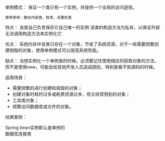 单例模式：
    保证一个类只有一个实例，并提供一个全局的访问途径。
    
    推荐使用：静态内部类、枚举、双重检查

特点：
    该类自己负责保存它自己唯一的实例
    该类的构造方法为私有，以保证外部无法调用构造方法来实例化它

优点：
    系统内存中该类只存在一个对象，节省了系统资源，对于一些需要频繁创建销毁的对象，使用单例模式可以提高系统性能。

缺点：
    当想实例化一个单例类的时候，必须要记住使用相应的获取对象的方法，而不是使用new，可能会给其他开发人员造成困扰，特别是看不到源码的时候。

适用场景：
 - 需要频繁的进行创建和销毁的对象；
 - 创建对象时耗时过多或耗费资源过多，但又经常用到的对象；
 - 工具类对象；
 - 频繁访问数据库或文件的对象。

经典案例：  

 Spring bean实例默认是单例的  
 数据库连接类  